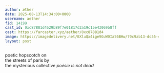 ```yaml
---
author: æther
date: 2025-08-13T14:34:00+0000
username: aether
fid: 14199
cast_id: 0xc87881d4629b89f7e01817d2a19c15e43069b8ff
cast: https://farcaster.xyz/aether/0xc87881d4
image: https://imagedelivery.net/BXluQx4ige9GuW0Ia56BHw/70c9ab13-dc55-463c-71b8-ea1b53192200/original
layout: post
---
```

poetic hopscotch on   
the streets of paris by   
the mysterious collective *poésie is not dead*  

<img src='https://imagedelivery.net/BXluQx4ige9GuW0Ia56BHw/70c9ab13-dc55-463c-71b8-ea1b53192200/original' alt='' referrerpolicy='no-referrer'/>